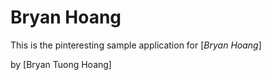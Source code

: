 # Bryan Hoang

This is the pinteresting sample application for 
[*Bryan Hoang*]

by [Bryan Tuong Hoang]